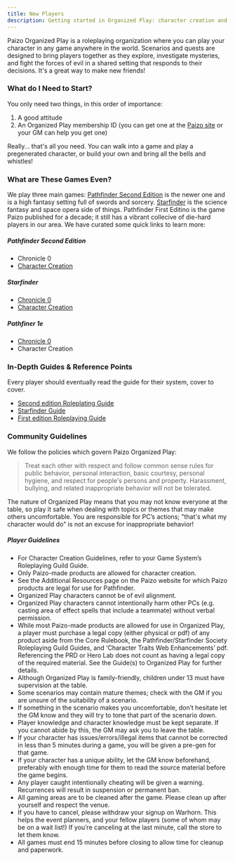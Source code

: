 ```yaml
---
title: New Players
description: Getting started in Organized Play: character creation and more… all you need to get going. 
---
```


Paizo Organized Play is a roleplaying organization where you can play your character in any game anywhere in the world.  Scenarios and quests are designed to bring players together as they explore, investigate mysteries, and fight the forces of evil in a shared setting that responds to their decisions. It's a great way to make new friends!

### What do I Need to Start?
You only need two things, in this order of importance:

1. A good attitude
2. An Organized Play membership ID (you can get one at the [Paizo site](https://paizo.com/organizedplay/myAccount) or your GM can help you get one)

Really… that's all you need. You can walk into a game and play a pregenerated character, or build your own and bring all the bells and whistles! 

### What are These Games Even?

We play three main games: [Pathfinder Second Edition](https://paizo.com/pathfinder) is the newer one and is a high fantasy setting full of swords and sorcery. [Starfinder](https://paizo.com/starfinder) is the science fantasy and space opera side of things. Pathfinder First Editino is the game Paizo published for a decade; it still has a vibrant collecive of die-hard players in our area.  We have curated some quick links to learn more:

##### Pathfinder Second Edition

- Chronicle 0
- [Character Creation](https://www.organizedplayfoundation.org/Lorespire/pfs2guide._.Character-Creation)

##### Starfinder

- [Chronicle 0](https://www.organizedplayfoundation.org/Lorespire/tiki-download_file.php?fileId=4)
- [Character Creation](https://www.organizedplayfoundation.org/Lorespire/sfsguide._.Character-Creation)

##### Pathfiner 1e

- [Chronicle 0](https://paizo.com/include/WelcomeToPathfinder.zip)
- Character Creation

### In-Depth Guides & Reference Points

Every player should eventually read the guide for their system, cover to cover. 

- [Second edition Roleplating Guide](https://organizedplayfoundation.org/Lorespire/Pathfinder-Society-(Second-Edition)-Guide-to-Organized-Play)
- [Starfinder Guide](https://organizedplayfoundation.org/Lorespire/Starfinder-Society-Guide-to-Organized-Play)
- [First edition Roleplaying Guide](https://paizo.com/products/btpy84k4/discuss&page=5?Pathfinder-Society-Roleplaying-Guild-Guide)

### Community Guidelines

We follow the policies which govern Paizo Organized Play:

> Treat each other with respect and follow common sense rules for public behavior, personal interaction, basic courtesy, personal hygiene, and respect for people's persons and property. Harassment, bullying, and related inappropriate behavior will not be tolerated.

The nature of Organized Play means that you may not know everyone at the table, so play it safe when dealing with topics or themes that may make others uncomfortable. You are responsible for PC’s actions; "that's what my character would do" is not an excuse for inappropriate behavior!


##### Player Guidelines

- For Character Creation Guidelines, refer to your Game System’s Roleplaying Guild Guide.
- Only Paizo-made products are allowed for character creation.
- See the Additional Resources page on the Paizo website for which Paizo products are legal for use for Pathfinder.
- Organized Play characters cannot be of evil alignment.
- Organized Play characters cannot intentionally  harm other PCs (e.g. casting area of effect spells that include a teammate) without verbal permission. 
- While most Paizo-made products are allowed for use in Organized Play, a player must purchase a legal copy (either physical or pdf) of any product aside from the Core Rulebook, the Pathfinder/Starfinder Society Roleplaying Guild Guides, and ‘Character Traits Web Enhancements’ pdf. Referencing the PRD or Hero Lab does not count as having a legal copy of the required material. See the Guide(s) to Organized Play for further details.  
- Although Organized Play is family-friendly, children under 13 must have supervision at the table. 
- Some scenarios may contain mature themes; check with the GM if you are unsure of the suitability of a scenario.
- If something in the scenario makes you uncomfortable, don’t hesitate let the GM know and they will try to tone that part of the scenario down.
- Player knowledge and character knowledge must be kept separate. If you cannot abide by this, the GM may ask you to leave the table.
- If your character has issues/errors/illegal items that cannot be corrected in less than 5 minutes during a game, you will be given a pre-gen for that game.
- If your character has a unique ability, let the GM know beforehand, preferably with enough time for them to read the source material before the game begins.
- Any player caught intentionally cheating will be given a warning.  Recurrences will result in suspension or permanent ban.
- All gaming areas are to be cleaned after the game. Please clean up after yourself and respect the venue.
- If you have to cancel, please withdraw your signup on Warhorn. This helps the event planners, and your fellow players (some of whom may be on a wait list!) If you’re canceling at the last minute, call the store to let them know. 
- All games must end 15 minutes before closing to allow time for cleanup and paperwork.


